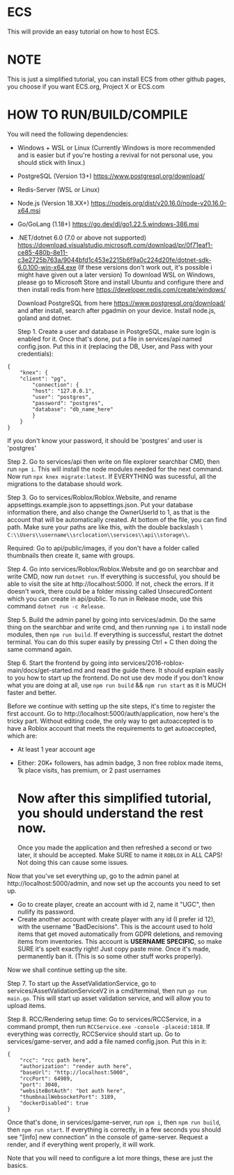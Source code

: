 # ECS
This will provide an easy tutorial on how to host ECS.

# NOTE
This is just a simplified tutorial, you can install ECS from other github pages, you choose if you want ECS.org, Project X or ECS.com

# HOW TO RUN/BUILD/COMPILE

You will need the following dependencies:
- Windows + WSL or Linux (Currently Windows is more recommended and is easier but if you're hosting a revival for not personal use, you should stick with linux.)
- PostgreSQL (Version 13+) https://www.postgresql.org/download/
- Redis-Server (WSL or Linux) 
- Node.js (Version 18.XX+) https://nodejs.org/dist/v20.16.0/node-v20.16.0-x64.msi
- Go/GoLang (1.18+) https://go.dev/dl/go1.22.5.windows-386.msi
- .NET/dotnet 6.0 (7.0 or above not supported) https://download.visualstudio.microsoft.com/download/pr/0f71eaf1-ce85-480b-8e11-c3e2725b763a/9044bfd1c453e2215b6f9a0c224d20fe/dotnet-sdk-6.0.100-win-x64.exe
(If these versions don't work out, it's possible i might have given out a later version)
  To download WSL on Windows, please go to Microsoft Store and install Ubuntu and configure there and then install redis from here https://developer.redis.com/create/windows/

  Download PostgreSQL from here https://www.postgresql.org/download/ and after install, search after pgadmin on your device.
  Install node.js, goland and dotnet.

  Step 1. Create a user and database in PostgreSQL, make sure login is enabled for it. Once that's done, put a file in services/api named config.json. Put this in it (replacing the DB, User, and Pass with your credentials):
```
{
    "knex": {
	"client": "pg",
        "connection": {
        "host": "127.0.0.1",
        "user": "postgres",
        "password": "postgres",
        "database": "db_name_here"
        }
    }
}
```
If you don't know your password, it should be 'postgres' and user is 'postgres'

Step 2. Go to services/api then write on file explorer searchbar CMD, then run ```npm i```. This will install the node modules needed for the next command. Now run ```npx knex migrate:latest```. If EVERYTHING was sucessful, all the migrations to the database should work.

Step 3. Go to services/Roblox/Roblox.Website, and rename appsettings.example.json to appsettings.json. Put your database information there, and also change the OwnerUserId to 1, as that is the account that will be automatically created. At bottom of the file, you can find path. Make sure your paths are like this, with the double backslash \\ ```C:\\Users\\username\\srclocation\\services\\api\\storage\\```.

Required: Go to api/public/images, if you don't have a folder called thumbnails then create it, same with groups.

Step 4. Go into services/Roblox/Roblox.Website and go on searchbar and write CMD, now run ```dotnet run```. If everything is successful, you should be able to visit the site at http://localhost:5000. If not, check the errors. If it doesn't work, there could be a folder missing called UnsecuredContent which you can create in api/public. To run in Release mode, use this command ```dotnet run -c Release```.

Step 5. Build the admin panel by going into services/admin. Do the same thing on the searchbar and write cmd, and then running ```npm i``` to install node modules, then ```npm run build```. If everything is successful, restart the dotnet terminal. You can do this super easily by pressing Ctrl + C then doing the same command again.

Step 6. Start the frontend by going into services/2016-roblox-main/docs/get-started.md and read the guide there. It should explain easily to you how to start up the frontend. Do not use dev mode if you don't know what you are doing at all, use ```npm run build``` && ```npm run start``` as it is MUCH faster and better.

Before we continue with setting up the site steps, it's time to register the first account. Go to http://localhost:5000/auth/application, now here's the tricky part.
Without editing code, the only way to get autoaccepted is to have a Roblox account that meets the requirements to get autoaccepted, which are:
- At least 1 year account age
- Either: 20K+ followers, has admin badge, 3 non free roblox made items, 1k place visits, has premium, or 2 past usernames

  # Now after this simplified tutorial, you should understand the rest now.

  Once you made the application and then refreshed a second or two later, it should be accepted. Make SURE to name it ```ROBLOX``` in ALL CAPS! Not doing this can cause some issues.

Now that you've set everything up, go to the admin panel at http://localhost:5000/admin, and now set up the accounts you need to set up. 
- Go to create player, create an account with id 2, name it "UGC", then nullify its password.
- Create another account with create player with any id (I prefer id 12), with the username "BadDecisions". This is the account used to hold items that get moved automatically from GDPR deletions, and removing items from inventories. This account is **USERNAME SPECIFIC**, so make SURE it's spelt exactly right! Just copy paste mine. Once it's made, permanently ban it. (This is so some other stuff works properly).

Now we shall continue setting up the site.

Step 7. To start up the AssetValidationService, go to services/AssetValidationServiceV2 in a cmd/terminal, then run ```go run main.go```. This will start up asset validation service, and will allow you to upload items.

Step 8. RCC/Rendering setup time: Go to services/RCCService, in a command prompt, then run ```RCCService.exe -console -placeid:1818```.  If everything was correctly, RCCService should start up. Go to services/game-server, and add a file named config.json. Put this in it:
```
{
    "rcc": "rcc path here",
    "authorization": "render auth here",
    "baseUrl": "http://localhost:5000",
    "rccPort": 64989,
    "port": 3040,
    "websiteBotAuth": "bot auth here",
    "thumbnailWebsocketPort": 3189,
    "dockerDisabled": true
}
```

Once that's done, in services/game-server, run ```npm i```, then ```npm run build```, then ```npm run start```. If everything is correctly, in a few seconds you should see "[info] new connection" in the console of game-server. Request a render, and if everything went properly, it will work.

Note that you will need to configure a lot more things, these are just the basics.
